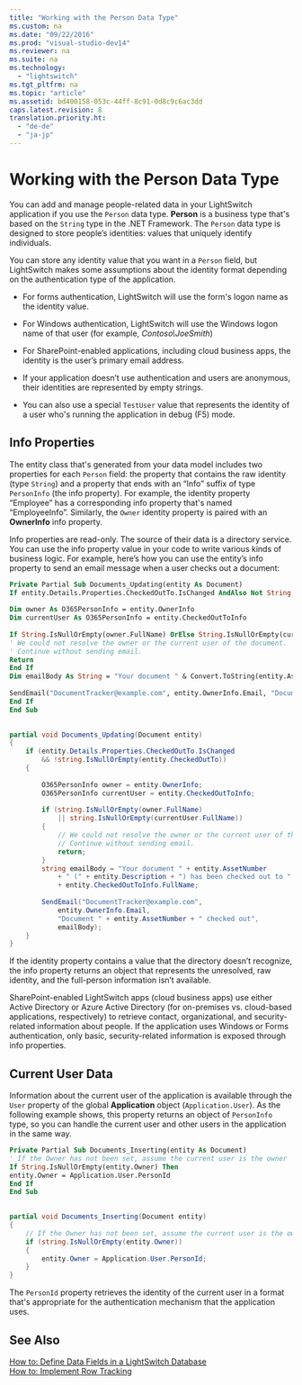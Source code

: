 ```yaml
---
title: "Working with the Person Data Type"
ms.custom: na
ms.date: "09/22/2016"
ms.prod: "visual-studio-dev14"
ms.reviewer: na
ms.suite: na
ms.technology: 
  - "lightswitch"
ms.tgt_pltfrm: na
ms.topic: "article"
ms.assetid: bd400158-053c-44ff-8c91-0d8c9c6ac3dd
caps.latest.revision: 8
translation.priority.ht: 
  - "de-de"
  - "ja-jp"
---
```

# Working with the Person Data Type
You can add and manage people-related data in your LightSwitch application if you use the `Person` data type. **Person** is a business type that's based on the `String` type in the .NET Framework. The `Person` data type is designed to store people’s identities: values that uniquely identify individuals.  
  
 You can store any identity value that you want in a `Person` field, but LightSwitch makes some assumptions about the identity format depending on the authentication type of the application.  
  
-   For forms authentication, LightSwitch will use the form's logon name as the identity value.  
  
-   For Windows authentication, LightSwitch will use the Windows logon name of that user (for example, *Contoso\JoeSmith*)  
  
-   For SharePoint-enabled applications, including cloud business apps, the identity is the user’s primary email address.  
  
-   If your application doesn’t use authentication and users are anonymous, their identities are represented by empty strings.  
  
-   You can also use a special `TestUser` value that represents the identity of a user who's running the application in debug (F5) mode.  
  
## Info Properties  
 The entity class that's generated from your data model includes two properties for each `Person` field: the property that contains the raw identity (type `String`) and a property that ends with an “Info” suffix of type `PersonInfo` (the info property). For example, the identity property “Employee” has a corresponding info property that's named “EmployeeInfo”. Similarly, the `Owner` identity property is paired with an **OwnerInfo** info property.  
  
 Info properties are read-only. The source of their data is a directory service. You can use the info property value in your code to write various kinds of business logic. For example, here’s how you can use the entity’s info property to send an email message when a user checks out a document:  
  
```vb  
Private Partial Sub Documents_Updating(entity As Document)  
If entity.Details.Properties.CheckedOutTo.IsChanged AndAlso Not String.IsNullOrEmpty(entity.CheckedOutTo) Then  
  
Dim owner As O365PersonInfo = entity.OwnerInfo  
Dim currentUser As O365PersonInfo = entity.CheckedOutToInfo  
  
If String.IsNullOrEmpty(owner.FullName) OrElse String.IsNullOrEmpty(currentUser.FullName) Then  
' We could not resolve the owner or the current user of the document.  
' Continue without sending email.  
Return  
End If  
Dim emailBody As String = "Your document " & Convert.ToString(entity.AssetNumber) & " (" & Convert.ToString(entity.Description) & ") has been checked out to " & Convert.ToString(entity.CheckedOutToInfo.FullName)  
  
SendEmail("DocumentTracker@example.com", entity.OwnerInfo.Email, "Document " & Convert.ToString(entity.AssetNumber) & " checked out", emailBody)  
End If  
End Sub  
  
```  
  
```c#  
partial void Documents_Updating(Document entity)  
{  
    if (entity.Details.Properties.CheckedOutTo.IsChanged  
        && !string.IsNullOrEmpty(entity.CheckedOutTo))  
    {  
  
        O365PersonInfo owner = entity.OwnerInfo;  
        O365PersonInfo currentUser = entity.CheckedOutToInfo;  
  
        if (string.IsNullOrEmpty(owner.FullName)  
            || string.IsNullOrEmpty(currentUser.FullName))  
        {  
            // We could not resolve the owner or the current user of the document.  
            // Continue without sending email.  
            return;  
        }  
        string emailBody = "Your document " + entity.AssetNumber  
            + " (" + entity.Description + ") has been checked out to "  
            + entity.CheckedOutToInfo.FullName;  
  
        SendEmail("DocumentTracker@example.com",   
            entity.OwnerInfo.Email,   
            "Document " + entity.AssetNumber + " checked out",   
            emailBody);  
    }  
}  
```  
  
 If the identity property contains a value that the directory doesn’t recognize, the info property returns an object that represents the unresolved, raw identity, and the full-person information isn’t available.  
  
 SharePoint-enabled LightSwitch apps (cloud business apps) use either Active Directory or Azure Active Directory (for on-premises vs. cloud-based applications, respectively) to retrieve contact, organizational, and security-related information about people. If the application uses Windows or Forms authentication, only basic, security-related information is exposed through info properties.  
  
## Current User Data  
 Information about the current user of the application is available through the `User` property of the global **Application** object (`Application.User`). As the following example shows, this property returns an object of `PersonInfo` type, so you can handle the current user and other users in the application in the same way.  
  
```vb  
Private Partial Sub Documents_Inserting(entity As Document)  
' If the Owner has not been set, assume the current user is the owner  
If String.IsNullOrEmpty(entity.Owner) Then  
entity.Owner = Application.User.PersonId  
End If  
End Sub  
  
```  
  
```c#  
partial void Documents_Inserting(Document entity)  
{  
    // If the Owner has not been set, assume the current user is the owner  
    if (string.IsNullOrEmpty(entity.Owner))  
    {  
        entity.Owner = Application.User.PersonId;  
    }  
}  
```  
  
 The `PersonId` property retrieves the identity of the current user in a format that's appropriate for the authentication mechanism that the application uses.  
  
## See Also  
 [How to: Define Data Fields in a LightSwitch Database](../vs140/how-to--define-data-fields-in-a-lightswitch-database.md)   
 [How to: Implement Row Tracking](../vs140/how-to--implement-row-tracking.md)